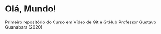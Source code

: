 # Olá, Mundo!
 Primeiro repositório do Curso em Vídeo de Git e GitHub
 Professor Gustavo Guanabara (2020)
